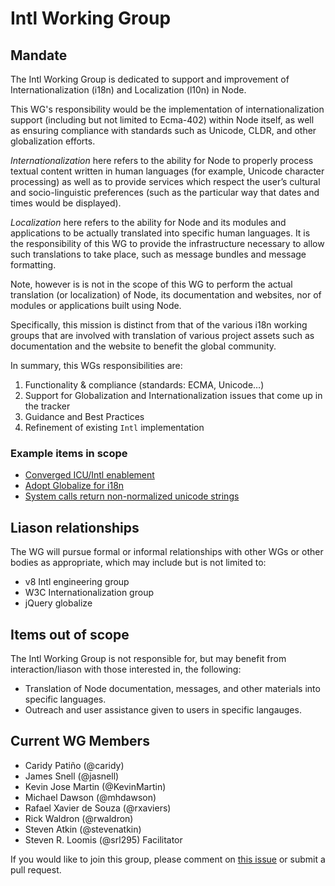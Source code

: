 # Intl Working Group

## Mandate

The Intl Working Group is dedicated to support and improvement of 
Internationalization (i18n) and Localization (l10n) in Node.

This WG's responsibility would be the 
implementation of internationalization support (including but not limited to 
Ecma-402) within Node itself, as well as ensuring compliance with standards
such as Unicode, CLDR, and other globalization efforts.

*Internationalization* here refers to the ability for Node to properly process
textual content written in human languages (for example, Unicode character
processing) as well as to provide services which respect the user’s
cultural and socio-linguistic preferences (such as the particular way that
dates and times would be displayed).

*Localization* here refers to the ability for Node and its modules and applications
to be actually translated into specific human languages. It is the responsibility
of this WG to
provide the infrastructure necessary to allow such translations to take place,
such as message bundles and message formatting.

Note, however is is not in the scope
of this WG to perform the actual translation (or localization) of Node, its
documentation and websites, nor of modules or applications built using Node.

Specifically, this mission is distinct from that of the various i18n working groups
that are involved with translation of various project assets such as 
documentation and the website to benefit the global community.

In summary, this WGs responsibilities are:

1. Functionality & compliance (standards: ECMA, Unicode…)
2. Support for Globalization and Internationalization issues that come up in the tracker  
3. Guidance and Best Practices  
4. Refinement of existing `Intl` implementation 

### Example items in scope

* [Converged ICU/Intl enablement](https://github.com/nodejs/node/issues/26)
* [Adopt Globalize for i18n](https://github.com/nodejs/io.js/issues/1494)
* [System calls return non-normalized unicode strings](https://github.com/nodejs/io.js/issues/2165)

## Liason relationships

The WG will pursue formal or informal relationships with other WGs or
other bodies as appropriate, which may include but is not limited to:

* v8 Intl engineering group
* W3C Internationalization group
* jQuery globalize

## Items out of scope

The Intl Working Group is not responsible for, but may benefit from
interaction/liason with those interested in, the following:

* Translation of Node documentation, messages, and other materials into specific languages.
* Outreach and user assistance given to users in specific langauges.

## Current WG Members
  + Caridy Patiño (@caridy)
  + James Snell (@jasnell)
  + Kevin Jose Martin (@KevinMartin)
  + Michael Dawson (@mhdawson) 
  + Rafael Xavier de Souza (@rxaviers) 
  + Rick Waldron (@rwaldron)
  + Steven Atkin (@stevenatkin)
  + Steven R. Loomis (@srl295) Facilitator

If you would like to join this group, please comment on [this issue](https://github.com/nodejs/Intl/issues/5) 
or submit a pull request.
